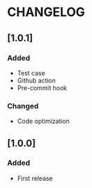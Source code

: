 # CHANGELOG

## [1.0.1]
### Added
- Test case
- Github action
- Pre-commit hook

### Changed
- Code optimization

## [1.0.0]

### Added

- First release
